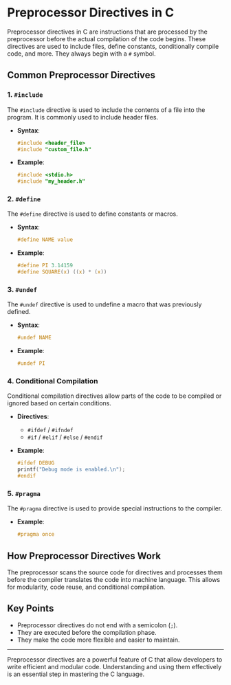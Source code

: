# Preprocessor Directives in C

Preprocessor directives in C are instructions that are processed by the preprocessor before the actual compilation of the code begins. These directives are used to include files, define constants, conditionally compile code, and more. They always begin with a `#` symbol.

## Common Preprocessor Directives

### 1. `#include`

The `#include` directive is used to include the contents of a file into the program. It is commonly used to include header files.

- **Syntax**:

  ```c
  #include <header_file>
  #include "custom_file.h"
  ```

- **Example**:
  ```c
  #include <stdio.h>
  #include "my_header.h"
  ```

### 2. `#define`

The `#define` directive is used to define constants or macros.

- **Syntax**:

  ```c
  #define NAME value
  ```

- **Example**:
  ```c
  #define PI 3.14159
  #define SQUARE(x) ((x) * (x))
  ```

### 3. `#undef`

The `#undef` directive is used to undefine a macro that was previously defined.

- **Syntax**:

  ```c
  #undef NAME
  ```

- **Example**:
  ```c
  #undef PI
  ```

### 4. Conditional Compilation

Conditional compilation directives allow parts of the code to be compiled or ignored based on certain conditions.

- **Directives**:

  - `#ifdef` / `#ifndef`
  - `#if` / `#elif` / `#else` / `#endif`

- **Example**:
  ```c
  #ifdef DEBUG
  printf("Debug mode is enabled.\n");
  #endif
  ```

### 5. `#pragma`

The `#pragma` directive is used to provide special instructions to the compiler.

- **Example**:
  ```c
  #pragma once
  ```

## How Preprocessor Directives Work

The preprocessor scans the source code for directives and processes them before the compiler translates the code into machine language. This allows for modularity, code reuse, and conditional compilation.

## Key Points

- Preprocessor directives do not end with a semicolon (`;`).
- They are executed before the compilation phase.
- They make the code more flexible and easier to maintain.

---

Preprocessor directives are a powerful feature of C that allow developers to write efficient and modular code. Understanding and using them effectively is an essential step in mastering the C language.
